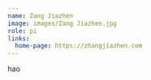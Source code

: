 ```yaml
---
name: Zang Jiazhen
image: images/Zang Jiazhen.jpg
role: pi
links:
  home-page: https://zhangjiazhen.com
---
```


hao
